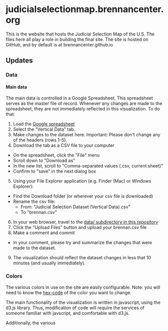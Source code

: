 # judicialselectionmap.brennancenter.org
This is the website that hosts the Judicial Selection Map of the U.S. The files here all play a role in building the final site.
The site is hosted on GitHub, and by default is at brennancenter.github.io

## Updates

### Data
#### Main data
The main data is controlled in a Google Spreadsheet.  This spreadsheet serves as the master file of record.  Whenever any changes are made to the spreadsheet, they are not immediately reflected in this visualization.  To do that:
1. Load the [Google spreadsheet](https://docs.google.com/spreadsheets/d/1-sU2EAuAO-C0TJQewpMSOWIFu4kIw2S_J961g2kDJKk/edit#gid=1290804713)
2. Select the "Vertical Data" tab.
3. Make changes to the dataset here. Important: Please don't change any of the headers (rows 1-5).
4. Download the tab as a CSV file to your computer
  * On the spreadsheet, click the "File" menu
  * Scroll down to "Download as"
  * In the new list, scroll to "Comma-separated values (.csv, current sheet)"
  * Confirm to "save" in the next dialog box
5. Using your File Explorer application (e.g. Finder (Mac) or Windows Explorer):
  * Find the Download folder (or wherever your csv file is downloaded)
  * Rename the csv file:
    * From: "Judicial Selection Dataset (Vertical Data).csv"
    * To "brennan.csv"
6. In your web browser, travel to the [data/ subdirectory in this repository](https://github.com/BrennanCenter/brennancenter.github.io/tree/master/data)
7. Click the "Upload Files" button and upload your brennan.csv file
8. Make a comment and commit
  * In your comment, please try and summarize the changes that were made to the dataset.
9. The visualization should reflect the dataset changes in less that 10 minutes (and usually immediately).

### Colors
The various colors in use on the site are easily configurable.
Note: you will need to know the [hex-code](http://www.color-hex.com/) of the color you want to change.


The main functionality of the visualization is written in javascript, using the d3.js library. Thus, modification of code will require the services of someone familiar with javscript, and comfortable with d3.js.

Additionally, the various 
